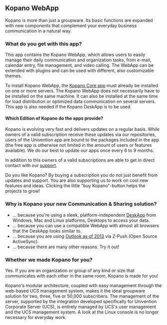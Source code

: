 ## Kopano WebApp

Kopano is more than just a groupware. Its basic functions are expanded with new components that complement your everyday business communication in a natural way.

### What do you get with this app?

This app contains the Kopano WebApp, which allows users to easily manage their daily communication and organization tasks, from e-mail, calendar entry, file management, and video calling. The WebApp can be extended with plugins and can be used with different, also customizable themes.

To install Kopano WebApp, the [Kopano Core app](#module=appcenter:appcenter:0:id:kopano-core) must already be installed on one or more servers. The Kopano WebApp does not necessarily have to be installed on the same machine. It can also be installed at the same time for load distribution or optimized data communication on several servers. This app is also needed if the Kopano DeskApp is to be used.

#### Which Edition of Kopano do the apps provide?

Kopano is evolving very fast and delivers updates on a regular basis. While owners of a valid subscription receive these updates via our repositories, users of the Univention app are bound to the packages included in the app (the free app is otherwise not limited in the amount of users or features available). We do our best to update our apps once every 6 to 9 months.

In addition to this owners of a valid subscriptions are able to get in direct contact with our [support](https://kopano.com/support-info/).

Do you like Kopano? By buying a subscription you do not just benefit from updates and support. You are also supporting us to work on cool new features and ideas. Clicking the little "buy Kopano"-button helps the projects to grow!

### Why is Kopano your new Communication & Sharing solution?

*   ... because you're using a sleek, platform-independent [DeskApp](https://kopano.com/products/deskapp/?lang=en) from Windows, Mac and Linux platforms, Desktops to access your data.
*   ... because you can use a compatible WebApp with almost all browsers that the DeskApp looks similar to.
*   ... because you are using [Outlook as of 2013](https://kopano.com/products/kopano-outlook-extension/) via Z-Push (Open Source ActiveSync).
*   ... because there are many other reasons. Try it out!

### Whether we made Kopano for you?

Yes. If you are an organization or group of any kind or size that communicates with each other in the same room, Kopano is made for you!

Kopano's modular architecture, coupled with easy management through the web-based UCS management system, makes it the ideal groupware solution for two, three, five or 50,000 subscribers. The management of the server, supported by the integration developed specifically for Univention Corporate Server (UCS), is entirely managed by UCS's user management and the UCS management system. A look at the Linux console is no longer necessary for everyday work.
